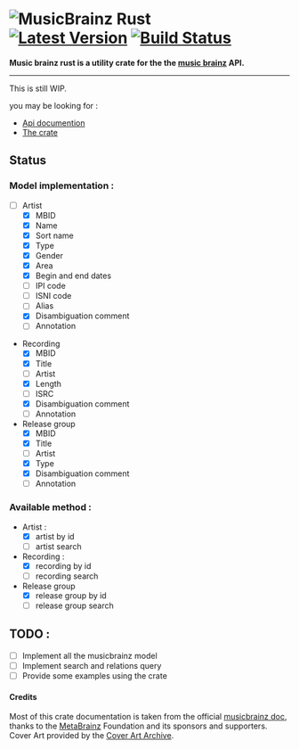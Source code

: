 # ![MusicBrainz] Rust &emsp; [![Latest Version]][crates.io] [![Build Status]][travis]

[Build Status]: https://travis-ci.org/oknozor/music_brainz_rs.svg?branch=master
[travis]: https://travis-ci.org/oknozor/music_brainz_rs
[Latest Version]: https://img.shields.io/crates/v/music_brainz_rs.svg
[crates.io]: https://www.crates.io/crates/music_brainz_rs
[MusicBrainz]: https://staticbrainz.org/MB/header-logo-791fb3f.svg

**Music brainz rust is a utility crate for the the [music brainz](https://musicbrainz.org/doc/Development/XML_Web_Service/Version_2) API.**

---

This is still WIP. 

you may be looking for : 
- [Api documention](https://docs.rs/music_brainz_rs)
- [The crate](https://www.crates.io/crates/music_brainz_rs)

## Status 

### Model implementation : 

- [ ] Artist  
    - [x] MBID
    - [x] Name
    - [x] Sort name
    - [x] Type
    - [x] Gender
    - [x] Area
    - [x] Begin and end dates
    - [ ] IPI code
    - [ ] ISNI code
    - [ ] Alias
    - [x] Disambiguation comment
    - [ ] Annotation
- Recording
    - [x] MBID
    - [x] Title
    - [ ] Artist
    - [x] Length
    - [ ] ISRC
    - [x] Disambiguation comment
    - [ ] Annotation
- Release group
    - [x] MBID
    - [x] Title
    - [ ] Artist
    - [x] Type
    - [x] Disambiguation comment
    - [ ] Annotation

### Available method : 

- Artist : 
    - [x] artist by id
    - [ ] artist search
- Recording :
    - [x] recording by id
    - [ ] recording search
- Release group
    - [x] release group by id
    - [ ] release group search

## TODO : 

- [ ] Implement all the musicbrainz model
- [ ] Implement search and relations query
- [ ] Provide some examples using the crate

#### Credits

Most of this crate documentation is taken from the official [musicbrainz doc](https://musicbrainz.org/doc/MusicBrainz_Documentation), 
thanks to the [MetaBrainz](https://metabrainz.org/) Foundation and its sponsors and supporters. 
Cover Art provided by the [Cover Art Archive](https://coverartarchive.org/).
